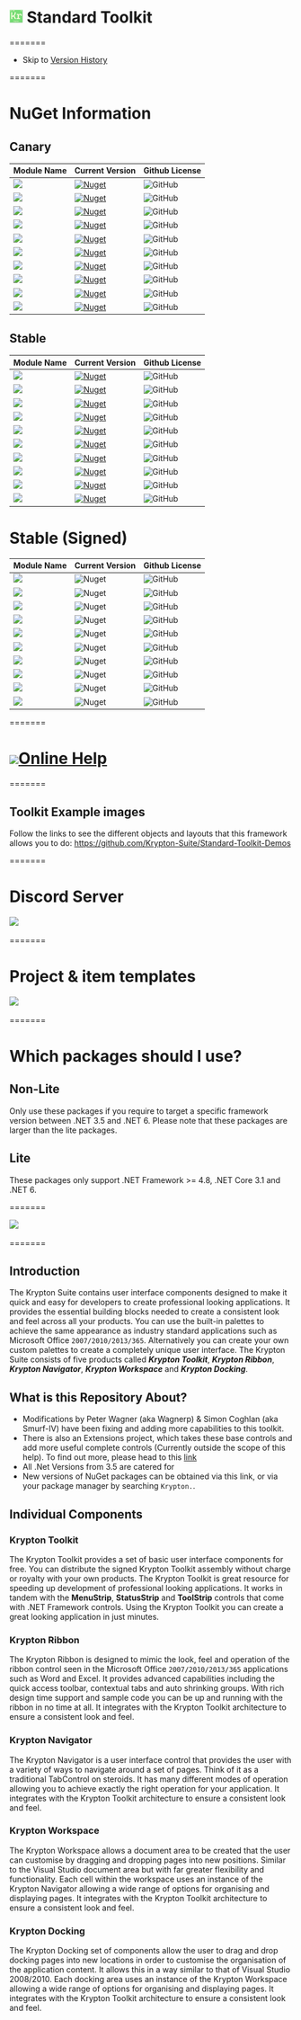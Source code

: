 # <img src="https://github.com/Krypton-Suite/Standard-Toolkit/blob/master/Krypton.png"> Standard Toolkit

=======

- Skip to [Version History](#version-history)

=======

# NuGet Information

## Canary

| Module Name | Current Version | Github License | 
|---|---|---|
| <img src="https://img.shields.io/badge/Module-Toolkit-yellow.svg?style=flat-square" />           | [![Nuget](https://img.shields.io/nuget/v/Krypton.Toolkit.Canary?label=Version&logo=nuget&style=flat-square)](https://www.nuget.org/packages/Krypton.Toolkit.Canary/)               | ![GitHub](https://img.shields.io/github/license/Krypton-Suite/Standard-Toolkit.svg?style=flat-square) |
| <img src="https://img.shields.io/badge/Module-Toolkit Lite-yellow.svg?style=flat-square" />      | [![Nuget](https://img.shields.io/nuget/v/Krypton.Toolkit.Canary.Lite?label=Version&logo=nuget&style=flat-square)](https://www.nuget.org/packages/Krypton.Toolkit.Canary.Lite/)     | ![GitHub](https://img.shields.io/github/license/Krypton-Suite/Standard-Toolkit.svg?style=flat-square) |
| <img src="https://img.shields.io/badge/Module-Docking-yellow.svg?style=flat-square" />        | [![Nuget](https://img.shields.io/nuget/v/Krypton.Docking.Canary?label=Version&logo=nuget&style=flat-square)](https://www.nuget.org/packages/Krypton.Docking.Canary/)               | ![GitHub](https://img.shields.io/github/license/Krypton-Suite/Standard-Toolkit.svg?style=flat-square) |
| <img src="https://img.shields.io/badge/Module-Docking Lite-yellow.svg?style=flat-square" />   | [![Nuget](https://img.shields.io/nuget/v/Krypton.Docking.Canary.Lite?label=Version&logo=nuget&style=flat-square)](https://www.nuget.org/packages/Krypton.Docking.Canary.Lite/)     | ![GitHub](https://img.shields.io/github/license/Krypton-Suite/Standard-Toolkit.svg?style=flat-square) |
| <img src="https://img.shields.io/badge/Module-Navigator-yellow.svg?style=flat-square" />      | [![Nuget](https://img.shields.io/nuget/v/Krypton.Navigator.Canary?label=Version&logo=nuget&style=flat-square)](https://www.nuget.org/packages/Krypton.Navigator.Canary/)           | ![GitHub](https://img.shields.io/github/license/Krypton-Suite/Standard-Toolkit.svg?style=flat-square) |
| <img src="https://img.shields.io/badge/Module-Navigator Lite-yellow.svg?style=flat-square" /> | [![Nuget](https://img.shields.io/nuget/v/Krypton.Navigator.Canary.Lite?label=Version&logo=nuget&style=flat-square)](https://www.nuget.org/packages/Krypton.Navigator.Canary.Lite/) | ![GitHub](https://img.shields.io/github/license/Krypton-Suite/Standard-Toolkit.svg?style=flat-square) |
| <img src="https://img.shields.io/badge/Module-Ribbon-yellow.svg?style=flat-square" />         | [![Nuget](https://img.shields.io/nuget/v/Krypton.Ribbon.Canary?label=Version&logo=nuget&style=flat-square)](https://www.nuget.org/packages/Krypton.Ribbon.Canary/)                 | ![GitHub](https://img.shields.io/github/license/Krypton-Suite/Standard-Toolkit.svg?style=flat-square) |
| <img src="https://img.shields.io/badge/Module-Ribbon Lite-yellow.svg?style=flat-square" />    | [![Nuget](https://img.shields.io/nuget/v/Krypton.Ribbon.Canary.Lite?label=Version&logo=nuget&style=flat-square)](https://www.nuget.org/packages/Krypton.Ribbon.Canary.Lite/)       | ![GitHub](https://img.shields.io/github/license/Krypton-Suite/Standard-Toolkit.svg?style=flat-square) |
| <img src="https://img.shields.io/badge/Module-Workspace-yellow.svg?style=flat-square" />      | [![Nuget](https://img.shields.io/nuget/v/Krypton.Workspace.Canary?label=Version&logo=nuget&style=flat-square)](https://www.nuget.org/packages/Krypton.Workspace.Canary/)           | ![GitHub](https://img.shields.io/github/license/Krypton-Suite/Standard-Toolkit.svg?style=flat-square) |
| <img src="https://img.shields.io/badge/Module-Workspace Lite-yellow.svg?style=flat-square" /> | [![Nuget](https://img.shields.io/nuget/v/Krypton.Workspace.Canary.Lite?label=Version&logo=nuget&style=flat-square)](https://www.nuget.org/packages/Krypton.Workspace.Canary.Lite/) | ![GitHub](https://img.shields.io/github/license/Krypton-Suite/Standard-Toolkit.svg?style=flat-square) |

## Stable

| Module Name | Current Version | Github License | 
|---|---|---|
| <img src="https://img.shields.io/badge/Module-Toolkit-brightgreen.svg?style=flat-square" />           | [![Nuget](https://img.shields.io/nuget/v/Krypton.Toolkit?label=Version&logo=nuget&style=flat-square)](https://www.nuget.org/packages/Krypton.Toolkit/)               | ![GitHub](https://img.shields.io/github/license/Krypton-Suite/Standard-Toolkit.svg?style=flat-square) |
| <img src="https://img.shields.io/badge/Module-Toolkit Lite-brightgreen.svg?style=flat-square" />      | [![Nuget](https://img.shields.io/nuget/v/Krypton.Toolkit.Lite?label=Version&logo=nuget&style=flat-square)](https://www.nuget.org/packages/Krypton.Toolkit.Lite/)     | ![GitHub](https://img.shields.io/github/license/Krypton-Suite/Standard-Toolkit.svg?style=flat-square) |
| <img src="https://img.shields.io/badge/Module-Docking-brightgreen.svg?style=flat-square" />        | [![Nuget](https://img.shields.io/nuget/v/Krypton.Docking?label=Version&logo=nuget&style=flat-square)](https://www.nuget.org/packages/Krypton.Docking/)               | ![GitHub](https://img.shields.io/github/license/Krypton-Suite/Standard-Toolkit.svg?style=flat-square) |
| <img src="https://img.shields.io/badge/Module-Docking Lite-brightgreen.svg?style=flat-square" />   | [![Nuget](https://img.shields.io/nuget/v/Krypton.Docking.Lite?label=Version&logo=nuget&style=flat-square)](https://www.nuget.org/packages/Krypton.Docking.Lite/)     | ![GitHub](https://img.shields.io/github/license/Krypton-Suite/Standard-Toolkit.svg?style=flat-square) |
| <img src="https://img.shields.io/badge/Module-Navigator-brightgreen.svg?style=flat-square" />      | [![Nuget](https://img.shields.io/nuget/v/Krypton.Navigator?label=Version&logo=nuget&style=flat-square)](https://www.nuget.org/packages/Krypton.Navigator/)           | ![GitHub](https://img.shields.io/github/license/Krypton-Suite/Standard-Toolkit.svg?style=flat-square) |
| <img src="https://img.shields.io/badge/Module-Navigator Lite-brightgreen.svg?style=flat-square" /> | [![Nuget](https://img.shields.io/nuget/v/Krypton.Navigator.Lite?label=Version&logo=nuget&style=flat-square)](https://www.nuget.org/packages/Krypton.Navigator.Lite/) | ![GitHub](https://img.shields.io/github/license/Krypton-Suite/Standard-Toolkit.svg?style=flat-square) |
| <img src="https://img.shields.io/badge/Module-Ribbon-brightgreen.svg?style=flat-square" />         | [![Nuget](https://img.shields.io/nuget/v/Krypton.Ribbon?label=Version&logo=nuget&style=flat-square)](https://www.nuget.org/packages/Krypton.Ribbon/)                 | ![GitHub](https://img.shields.io/github/license/Krypton-Suite/Standard-Toolkit.svg?style=flat-square) |
| <img src="https://img.shields.io/badge/Module-Ribbon Lite-brightgreen.svg?style=flat-square" />    | [![Nuget](https://img.shields.io/nuget/v/Krypton.Ribbon.Lite?label=Version&logo=nuget&style=flat-square)](https://www.nuget.org/packages/Krypton.Ribbon.Lite/)       | ![GitHub](https://img.shields.io/github/license/Krypton-Suite/Standard-Toolkit.svg?style=flat-square) |
| <img src="https://img.shields.io/badge/Module-Workspace-brightgreen.svg?style=flat-square" />      | [![Nuget](https://img.shields.io/nuget/v/Krypton.Workspace?label=Version&logo=nuget&style=flat-square)](https://www.nuget.org/packages/Krypton.Workspace/)           | ![GitHub](https://img.shields.io/github/license/Krypton-Suite/Standard-Toolkit.svg?style=flat-square) |
| <img src="https://img.shields.io/badge/Module-Workspace Lite-brightgreen.svg?style=flat-square" /> | [![Nuget](https://img.shields.io/nuget/v/Krypton.Workspace.Lite?label=Version&logo=nuget&style=flat-square)](https://www.nuget.org/packages/Krypton.Workspace.Lite/) | ![GitHub](https://img.shields.io/github/license/Krypton-Suite/Standard-Toolkit.svg?style=flat-square) |

# Stable (Signed)

| Module Name | Current Version | Github License | 
|---|---|---|
| <img src="https://img.shields.io/badge/Module-Toolkit-green.svg?style=flat-square" /> | ![Nuget](https://img.shields.io/nuget/v/Krypton.Toolkit.Signed?label=Version&logo=nuget&style=flat-square) | ![GitHub](https://img.shields.io/github/license/Krypton-Suite/Standard-Toolkit.svg?style=flat-square) |
| <img src="https://img.shields.io/badge/Module-Toolkit Lite-green.svg?style=flat-square" /> | ![Nuget](https://img.shields.io/nuget/v/Krypton.Toolkit.Lite.Signed?label=Version&logo=nuget&style=flat-square) | ![GitHub](https://img.shields.io/github/license/Krypton-Suite/Standard-Toolkit.svg?style=flat-square) |
| <img src="https://img.shields.io/badge/Module-Docking-green.svg?style=flat-square" /> | ![Nuget](https://img.shields.io/nuget/v/Krypton.Docking.Signed?label=Version&logo=nuget&style=flat-square) | ![GitHub](https://img.shields.io/github/license/Krypton-Suite/Standard-Toolkit.svg?style=flat-square) |
| <img src="https://img.shields.io/badge/Module-Docking Lite-green.svg?style=flat-square" /> | ![Nuget](https://img.shields.io/nuget/v/Krypton.Docking.Lite.Signed?label=Version&logo=nuget&style=flat-square) | ![GitHub](https://img.shields.io/github/license/Krypton-Suite/Standard-Toolkit.svg?style=flat-square) |
| <img src="https://img.shields.io/badge/Module-Navigator-green.svg?style=flat-square" /> | ![Nuget](https://img.shields.io/nuget/v/Krypton.Navigator.Signed?label=Version&logo=nuget&style=flat-square) | ![GitHub](https://img.shields.io/github/license/Krypton-Suite/Standard-Toolkit.svg?style=flat-square) |
| <img src="https://img.shields.io/badge/Module-Navigator Lite-green.svg?style=flat-square" /> | ![Nuget](https://img.shields.io/nuget/v/Krypton.Navigator.Lite.Signed?label=Version&logo=nuget&style=flat-square) | ![GitHub](https://img.shields.io/github/license/Krypton-Suite/Standard-Toolkit.svg?style=flat-square) |
| <img src="https://img.shields.io/badge/Module-Ribbon-green.svg?style=flat-square" /> | ![Nuget](https://img.shields.io/nuget/v/Krypton.Ribbon.Signed?label=Version&logo=nuget&style=flat-square) | ![GitHub](https://img.shields.io/github/license/Krypton-Suite/Standard-Toolkit.svg?style=flat-square) |
| <img src="https://img.shields.io/badge/Module-Ribbon Lite-green.svg?style=flat-square" /> | ![Nuget](https://img.shields.io/nuget/v/Krypton.Ribbon.Lite.Signed?label=Version&logo=nuget&style=flat-square) | ![GitHub](https://img.shields.io/github/license/Krypton-Suite/Standard-Toolkit.svg?style=flat-square) |
| <img src="https://img.shields.io/badge/Module-Workspace-green.svg?style=flat-square" /> | ![Nuget](https://img.shields.io/nuget/v/Krypton.Workspace.Signed?label=Version&logo=nuget&style=flat-square) | ![GitHub](https://img.shields.io/github/license/Krypton-Suite/Standard-Toolkit.svg?style=flat-square) |
| <img src="https://img.shields.io/badge/Module-Workspace Lite-green.svg?style=flat-square" /> | ![Nuget](https://img.shields.io/nuget/v/Krypton.Workspace.Lite.Signed?label=Version&logo=nuget&style=flat-square) | ![GitHub](https://img.shields.io/github/license/Krypton-Suite/Standard-Toolkit.svg?style=flat-square) |

=======

# <img src="https://github.com/Wagnerp/Krypton-Toolkit-Suite-NET-Core/blob/master/Assets/PNG/Help/Help_1_48_x_48.png" /><a href="https://krypton-suite.github.io/Standard-Toolkit-Online-Help/Source/Help/Output/index.html">Online Help</a>

=======

## Toolkit Example images
Follow the links to see the different objects and layouts that this framework allows you to do: https://github.com/Krypton-Suite/Standard-Toolkit-Demos

=======

# Discord Server

<a href="https://discord.gg/CRjF6fY" alt="Join our Krypton Toolkit community Discord server"><img src="https://img.shields.io/badge/Discord-Join%20our%20server-7289DA?logo=discord&style=flat-square" /></a>

=======

# Project & item templates

<a href="https://tinyurl.com/StandardToolkitTemplates" alt="Download project & item templates"><img src="https://img.shields.io/badge/Templates-Download%20project%20%26%20item%20templates-blueviolet?style=flat-square" /></a>

=======

# Which packages should I use?

## Non-Lite
Only use these packages if you require to target a specific framework version between .NET 3.5 and .NET 6. Please note that these packages are larger than the lite packages.

## Lite
These packages only support .NET Framework >= 4.8, .NET Core 3.1 and .NET 6.

=======

<a href="https://github.com/Krypton-Suite/Standard-Toolkit/blob/alpha/Documents/Help/Changelog.md"><img src="https://img.shields.io/badge/Version History-Changelog-brightgreen.svg?style=flat-square" /></a>

=======

## Introduction
The Krypton Suite contains user interface components designed to make it quick and easy for developers to create professional looking applications. It provides the essential building blocks needed to create a consistent look and feel across all your products. You can use the built-in palettes to achieve the same appearance as industry standard applications such as Microsoft Office `2007/2010/2013/365`. Alternatively you can create your own custom palettes to create a completely unique user interface. The Krypton Suite consists of five products called ***Krypton Toolkit***, ***Krypton Ribbon***, ***Krypton Navigator***, ***Krypton Workspace*** and ***Krypton Docking***.

## What is this Repository About?
- Modifications by Peter Wagner (aka Wagnerp) & Simon Coghlan (aka Smurf-IV) have been fixing and adding more capabilities to this toolkit.
- There is also an Extensions project, which takes these base controls and add more useful complete controls (Currently outside the scope of this help). To find out more, please head to this [link](https://github.com/Krypton-Suite/Extended-Toolkit)
- All .Net Versions from 3.5 are catered for
- New versions of NuGet packages can be obtained via this link, or via your package manager by searching `Krypton.`.

## Individual Components

### Krypton Toolkit
The Krypton Toolkit provides a set of basic user interface components for free. You can distribute the signed Krypton Toolkit assembly without charge or royalty with your own products. The Krypton Toolkit is great resource for speeding up development of professional looking applications. It works in tandem with the **MenuStrip**, **StatusStrip** and **ToolStrip** controls that come with .NET Framework controls. Using the Krypton Toolkit you can create a great looking application in just minutes.

### Krypton Ribbon
The Krypton Ribbon is designed to mimic the look, feel and operation of the ribbon control seen in the Microsoft Office `2007/2010/2013/365` applications such as Word and Excel. It provides advanced capabilities including the quick access toolbar, contextual tabs and auto shrinking groups. With rich design time support and sample code you can be up and running with the ribbon in no time at all. It integrates with the Krypton Toolkit architecture to ensure a consistent look and feel.

### Krypton Navigator
The Krypton Navigator is a user interface control that provides the user with a variety of ways to navigate around a set of pages. Think of it as a traditional TabControl on steroids. It has many different modes of operation allowing you to achieve exactly the right operation for your application. It integrates with the Krypton Toolkit architecture to ensure a consistent look and feel.

### Krypton Workspace
The Krypton Workspace allows a document area to be created that the user can customise by dragging and dropping pages into new positions. Similar to the Visual Studio document area but with far greater flexibility and functionality. Each cell within the workspace uses an instance of the Krypton Navigator allowing a wide range of options for organising and displaying pages. It integrates with the Krypton Toolkit architecture to ensure a consistent look and feel.

### Krypton Docking
The Krypton Docking set of components allow the user to drag and drop docking pages into new locations in order to customise the organisation of the application content. It allows this in a way similar to that of Visual Studio 2008/2010. Each docking area uses an instance of the Krypton Workspace allowing a wide range of options for organising and displaying pages. It integrates with the Krypton Toolkit architecture to ensure a consistent look and feel.